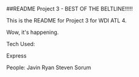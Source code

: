 ##README Project 3 - BEST OF THE BELTLINE!!!!!

This is the README for Project 3 for WDI ATL 4.

Wow, it's happening. 

Tech Used:

Express

People:
Javin
Ryan
Steven
Sorum 
